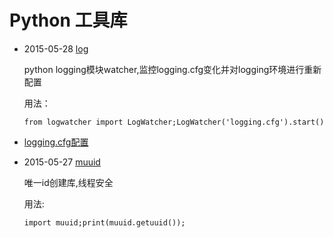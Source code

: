 # Python 工具库 #

+ 2015-05-28 [log](https://github.com/imsilence/packages/blob/master/python/log)

   python logging模块watcher,监控logging.cfg变化并对logging环境进行重新配置 
   
   用法：

   `from logwatcher import LogWatcher;LogWatcher('logging.cfg').start()`

+ [logging.cfg配置](https://github.com/imsilence/blogs/blob/master/python/python_logging.md)

+ 2015-05-27 [muuid](https://github.com/imsilence/packages/blob/master/python/muuid.py)
      
    唯一id创建库,线程安全
      
    用法:

    `import muuid;print(muuid.getuuid());`
